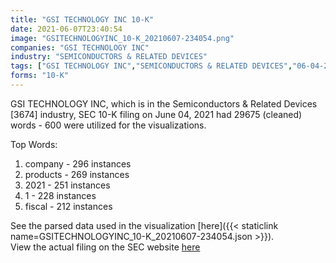 ```yaml
---
title: "GSI TECHNOLOGY INC 10-K"
date: 2021-06-07T23:40:54
image: "GSITECHNOLOGYINC_10-K_20210607-234054.png"
companies: "GSI TECHNOLOGY INC"
industry: "SEMICONDUCTORS & RELATED DEVICES"
tags: ["GSI TECHNOLOGY INC","SEMICONDUCTORS & RELATED DEVICES","06-04-2021","10-K"]
forms: "10-K"
---
```

GSI TECHNOLOGY INC, which is in the Semiconductors & Related Devices [3674] industry, SEC 10-K filing on June 04, 2021 had 29675 (cleaned) words - 600 were utilized for the visualizations.

Top Words:
1. company - 296 instances
2. products - 269 instances
3. 2021 - 251 instances
4. 1 - 228 instances
5. fiscal - 212 instances


See the parsed data used in the visualization [here]({{< staticlink name=GSITECHNOLOGYINC_10-K_20210607-234054.json >}}).  
View the actual filing on the SEC website [here](https://www.sec.gov/Archives/edgar/data/1126741/0001558370-21-008016.txt)